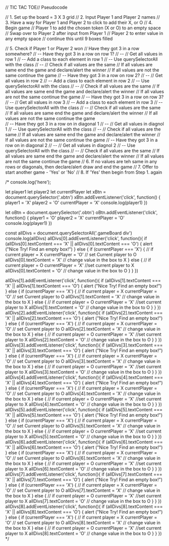 // TIC TAC TOE//
Pseudocode

// 1. Set up the board = 3 X 3 grid
// 2. Input Player 1 and Player 2 names
// 3. Have a way for Player 1 and Player 2 to click to add their X, or O
// 4. Begin game
  // Player 1 to add the chosen token (X or O) to an empty space
  // Swap over to Player 2 after input from Player 1
  // Player 2 to enter value in any empty space
  // continue this until 9 boxes filled

// 5. Check if Player 1 or Player 2 won
  // Have they got 3 in a row somewhere?
  // -- Have they got 3 in a row on row 1?
  // -- // Get all values in row 1
        //  -- Add a class to each element in row 1
        //  -- Use querySelectorAll with the class
  // -- // Check if all values are the same
        // If all values are same end the game and declare/alert the winner
        // If all values are not the same continue the game
  // -- Have they got 3 in a row on row 2?
  // -- // Get all values in row 2
        //  -- Add a class to each element in row 2
        //  -- Use querySelectorAll with the class
  // -- // Check if all values are the same
        // If all values are same end the game and declare/alert the winner
        // If all values are not the same continue the game
  // -- Have they got 3 in a row on row 3?      
  // -- // Get all values in row 3
        //  -- Add a class to each element in row 3
        //  -- Use querySelectorAll with the class
  // -- // Check if all values are the same
        // If all values are same end the game and declare/alert the winner
        // If all values are not the same continue the game      
  // -- Have they got 3 in a row on in diagonal 1
  // -- // Get all values in diagnol 1
        //  -- Use querySelectorAll with the class
  // -- // Check if all values are the same
        // If all values are same end the game and declare/alert the winner
        // If all values are not the same continue the game
  // -- Have they got 3 in a row on in diagonal 2
  // -- // Get all values in diagnol 2
        //  -- Use querySelectorAll with the class
  // -- // Check if all values are the same
        // If all values are same end the game and declare/alert the winner
        // If all values are not the same continue the game
// 6. If no values are teh same in any rows or diagonals, then declare/alert draw and end the game
// 7. Offer to start another game - 'Yes' or 'No'
// 8. If 'Yes' then begin from Step 1. again      


/* console.log('here');

let player1
let player2
let currentPlayer
let xBtn = document.querySelector('.xbtn')
xBtn.addEventListener('click', function() {
  player1 = 'X'
  player2 = 'O'
  currentPlayer = 'X'
  console.log(player1)
})

let oBtn = document.querySelector('.obtn')
oBtn.addEventListener('click', function() {
  player1 = 'O'
  player2 = 'X'
  currentPlayer = 'O'
  console.log(player1)
})

const allDivs = document.querySelectorAll('.gameBoard div')
console.log(allDivs)
allDivs[0].addEventListener('click', function(){
  if (allDivs[0].textContent === 'X' || allDivs[0].textContent === 'O') {
    alert ("Nice Try! Find an empty box!")
  } else {
    if (currentPlayer === 'X') { // if current player = X
      currentPlayer = 'O' // set Current player to O
      allDivs[0].textContent = 'X'  // change value in the box to X
    } else { // if current player = O
      currentPlayer = 'X' //set current player to X
      allDivs[0].textContent = 'O' // change value in the box to O
    }
  }
}) 

allDivs[1].addEventListener('click', function(){
  if (allDivs[1].textContent === 'X' || allDivs[1].textContent === 'O') {
    alert ("Nice Try! Find an empty box!")
  } else {
    if (currentPlayer === 'X') { // if current player = X
      currentPlayer = 'O' // set Current player to O
      allDivs[1].textContent = 'X'  // change value in the box to X
    } else { // if current player = O
      currentPlayer = 'X' //set current player to X
      allDivs[1].textContent = 'O' // change value in the box to O
    }
  }
})
allDivs[2].addEventListener('click', function(){
  if (allDivs[2].textContent === 'X' || allDivs[2].textContent === 'O') {
    alert ("Nice Try! Find an empty box!")
  } else {
    if (currentPlayer === 'X') { // if current player = X
      currentPlayer = 'O' // set Current player to O
      allDivs[2].textContent = 'X'  // change value in the box to X
    } else { // if current player = O
      currentPlayer = 'X' //set current player to X
      allDivs[2].textContent = 'O' // change value in the box to O
    }
  }
})
allDivs[3].addEventListener('click', function(){
  if (allDivs[3].textContent === 'X' || allDivs[3].textContent === 'O') {
    alert ("Nice Try! Find an empty box!")
  } else {
    if (currentPlayer === 'X') { // if current player = X
      currentPlayer = 'O' // set Current player to O
      allDivs[3].textContent = 'X'  // change value in the box to X
    } else { // if current player = O
      currentPlayer = 'X' //set current player to X
      allDivs[3].textContent = 'O' // change value in the box to O
    }
  }
})
allDivs[4].addEventListener('click', function(){
  if (allDivs[4].textContent === 'X' || allDivs[4].textContent === 'O') {
    alert ("Nice Try! Find an empty box!")
  } else {
    if (currentPlayer === 'X') { // if current player = X
      currentPlayer = 'O' // set Current player to O
      allDivs[4].textContent = 'X'  // change value in the box to X
    } else { // if current player = O
      currentPlayer = 'X' //set current player to X
      allDivs[4].textContent = 'O' // change value in the box to O
    }
  }
})
allDivs[5].addEventListener('click', function(){
  if (allDivs[5].textContent === 'X' || allDivs[5].textContent === 'O') {
    alert ("Nice Try! Find an empty box!")
  } else {
    if (currentPlayer === 'X') { // if current player = X
      currentPlayer = 'O' // set Current player to O
      allDivs[5].textContent = 'X'  // change value in the box to X
    } else { // if current player = O
      currentPlayer = 'X' //set current player to X
      allDivs[5].textContent = 'O' // change value in the box to O
    }
  }
})
allDivs[6].addEventListener('click', function(){
  if (allDivs[6].textContent === 'X' || allDivs[6].textContent === 'O') {
    alert ("Nice Try! Find an empty box!")
  } else {
    if (currentPlayer === 'X') { // if current player = X
      currentPlayer = 'O' // set Current player to O
      allDivs[6].textContent = 'X'  // change value in the box to X
    } else { // if current player = O
      currentPlayer = 'X' //set current player to X
      allDivs[6].textContent = 'O' // change value in the box to O
    }
  }
})
allDivs[7].addEventListener('click', function(){
  if (allDivs[7].textContent === 'X' || allDivs[7].textContent === 'O') {
    alert ("Nice Try! Find an empty box!")
  } else {
    if (currentPlayer === 'X') { // if current player = X
      currentPlayer = 'O' // set Current player to O
      allDivs[7].textContent = 'X'  // change value in the box to X
    } else { // if current player = O
      currentPlayer = 'X' //set current player to X
      allDivs[7].textContent = 'O' // change value in the box to O
    }
  }
})
allDivs[8].addEventListener('click', function(){
  if (allDivs[8].textContent === 'X' || allDivs[8].textContent === 'O') {
    alert ("Nice Try! Find an empty box!")
  } else {
    if (currentPlayer === 'X') { // if current player = X
      currentPlayer = 'O' // set Current player to O
      allDivs[8].textContent = 'X'  // change value in the box to X
    } else { // if current player = O
      currentPlayer = 'X' //set current player to X
      allDivs[8].textContent = 'O' // change value in the box to O
    }
  }
})  */